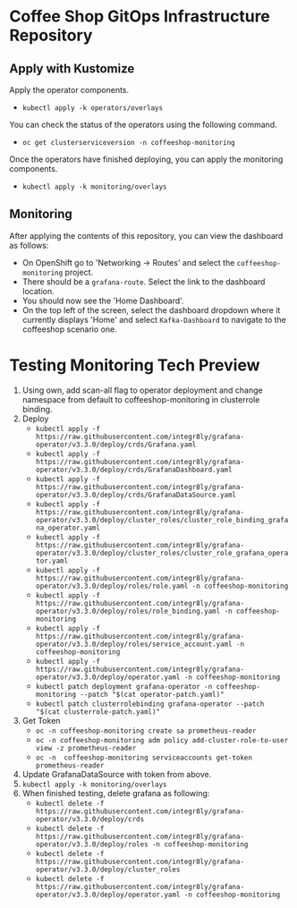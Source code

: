 # Coffee Shop GitOps Infrastructure Repository

## Apply with Kustomize

Apply the operator components.
* `kubectl apply -k operators/overlays`

You can check the status of the operators using the following command.
* `oc get clusterserviceversion -n coffeeshop-monitoring`

Once the operators have finished deploying, you can apply the monitoring components.
* `kubectl apply -k monitoring/overlays`

## Monitoring

After applying the contents of this repository, you can view the dashboard as follows:

* On OpenShift go to 'Networking -> Routes' and select the `coffeeshop-monitoring` project.
* There should be a `grafana-route`. Select the link to the dashboard location.
* You should now see the 'Home Dashboard'.
* On the top left of the screen, select the dashboard dropdown where it currently displays 'Home' and select `Kafka-Dashboard` to navigate to the coffeeshop scenario one.



# Testing Monitoring Tech Preview
<!-- TODO: Test using OperaturHub one instead of own deployment (6.5.1) -->
<!-- TODO: Deploy from Github rather than cloned copy -->
1. Using own, add scan-all flag to operator deployment and change namespace from default to coffeeshop-monitoring in clusterrole binding.
1. Deploy
   * `kubectl apply -f https://raw.githubusercontent.com/integr8ly/grafana-operator/v3.3.0/deploy/crds/Grafana.yaml`
   * `kubectl apply -f https://raw.githubusercontent.com/integr8ly/grafana-operator/v3.3.0/deploy/crds/GrafanaDashboard.yaml`
   * `kubectl apply -f https://raw.githubusercontent.com/integr8ly/grafana-operator/v3.3.0/deploy/crds/GrafanaDataSource.yaml`
   * `kubectl apply -f https://raw.githubusercontent.com/integr8ly/grafana-operator/v3.3.0/deploy/cluster_roles/cluster_role_binding_grafana_operator.yaml`
   * `kubectl apply -f https://raw.githubusercontent.com/integr8ly/grafana-operator/v3.3.0/deploy/cluster_roles/cluster_role_grafana_operator.yaml`
   * `kubectl apply -f https://raw.githubusercontent.com/integr8ly/grafana-operator/v3.3.0/deploy/roles/role.yaml -n coffeeshop-monitoring`
   * `kubectl apply -f https://raw.githubusercontent.com/integr8ly/grafana-operator/v3.3.0/deploy/roles/role_binding.yaml -n coffeeshop-monitoring`
   * `kubectl apply -f https://raw.githubusercontent.com/integr8ly/grafana-operator/v3.3.0/deploy/roles/service_account.yaml -n coffeeshop-monitoring`
   * `kubectl apply -f https://raw.githubusercontent.com/integr8ly/grafana-operator/v3.3.0/deploy/operator.yaml -n coffeeshop-monitoring`
   * `kubectl patch deployment grafana-operator -n coffeeshop-monitoring --patch "$(cat operator-patch.yaml)"`
   * `kubectl patch clusterrolebinding grafana-operator --patch "$(cat clusterrole-patch.yaml)"`
1. Get Token <!-- Try using specific permissions and convert steps into yaml -->
   * `oc -n coffeeshop-monitoring create sa prometheus-reader`
   * `oc -n coffeeshop-monitoring adm policy add-cluster-role-to-user view -z prometheus-reader`
   * `oc -n  coffeeshop-monitoring serviceaccounts get-token prometheus-reader`
1. Update GrafanaDataSource with token from above.
1. `kubectl apply -k monitoring/overlays`
1. When finished testing, delete grafana as following:
   * `kubectl delete -f https://raw.githubusercontent.com/integr8ly/grafana-operator/v3.3.0/deploy/crds`
   * `kubectl delete -f https://raw.githubusercontent.com/integr8ly/grafana-operator/v3.3.0/deploy/roles -n coffeeshop-monitoring`
   * `kubectl delete -f https://raw.githubusercontent.com/integr8ly/grafana-operator/v3.3.0/deploy/cluster_roles`
   * `kubectl delete -f https://raw.githubusercontent.com/integr8ly/grafana-operator/v3.3.0/deploy/operator.yaml -n coffeeshop-monitoring`